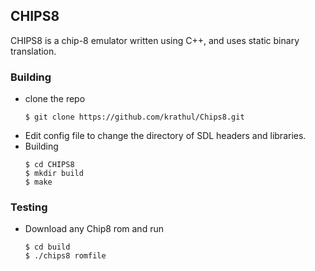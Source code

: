 ## CHIPS8
CHIPS8 is a chip-8 emulator written using C++, and uses static binary translation.

### Building
- clone the repo
  ```
  $ git clone https://github.com/krathul/Chips8.git
  ```
- Edit config file to change the directory of SDL headers and libraries.
- Building
  ```
  $ cd CHIPS8
  $ mkdir build
  $ make
  ```
### Testing
- Download any Chip8 rom and run
  ```
  $ cd build
  $ ./chips8 romfile
  ```
  



